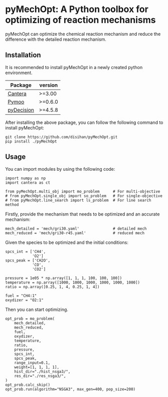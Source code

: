# pyMechOpt: A Python toolbox for optimizing of reaction mechanisms

pyMechOpt can optimize the chemical reaction mechanism and reduce the difference with the detailed reaction mechanism.

## Installation

It is recommended to install pyMechOpt in a newly created python environment.

| Package                                             | version  |
| --------------------------------------------------- | -------- |
| [Cantera](https://cantera.org/)                     | \>=3.00  |
| [Pymoo](https://pymoo.org/)                         | \>=0.6.0 |
| [pyDecision](https://github.com/Valdecy/pyDecision) | \>=4.5.8 |

After installing the above package, you can follow the following command to install pyMechOpt:

    git clone https://github.com/disihan/pyMechOpt.git
    pip install ./pyMechOpt

## Usage

You can import modules by using the following code:

    import numpy as np
    import cantera as ct

    from pyMechOpt.multi_obj import mo_problem      # For multi-objective
    # from pyMechOpt.single_obj import so_problem   # For single-objective
    # from pyMechOpt.line_search import ls_problem  # For line search method

Firstly, provide the mechanism that needs to be optimized and an accurate mechanism:

    mech_detailed = 'mech/gri30.yaml'               # detailed mech
    mech_reduced = 'mech/gri30-r45.yaml'            # reduced mech

Given the species to be optimized and the initial conditions:

    spcs_int = ['CH4',
                'O2']
    spcs_peak = ['CH2O',
                'CO',
                'CO2']

    pressure = 1e05 * np.array([1, 1, 1, 100, 100, 100])
    temperature = np.array([1000, 1000, 1000, 1000, 1000, 1000])
    ratio = np.array([0.25, 1, 4, 0.25, 1, 4])

    fuel = "CH4:1"
    oxydizer = "O2:1"

Then you can start optimizing.

    opt_prob = mo_problem(
        mech_detailed,
        mech_reduced,
        fuel,
        oxydizer,
        temperature,
        ratio,
        pressure,
        spcs_int,
        spcs_peak,
        range_input=0.1,
        weight=[1, 1, 1, 1],
        hist_dir="./hist_nsga3/",
        res_dir="./res_nsga3/",
    )
    opt_prob.calc_skip()
    opt_prob.run(algorithm="NSGA3", max_gen=400, pop_size=200)
